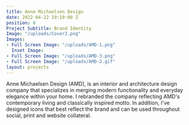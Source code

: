```yaml
---
title: Anne Michaelsen Design
date: 2022-04-22 19:19:00 Z
position: 8
Project Subtitle: Brand Identity
Image: "/uploads/Cover2.png"
Images:
- Full Screen Image: "/uploads/AMD-1.png"
  Inset Image: 
- Full Screen Image: "/uploads/AMD-3.png"
- Full Screen Image: "/uploads/AMD-2.gif"
layout: projects
---
```


Anne Michaelsen Design (AMD), is an interior and architecture design company that specializes in merging modern functionality and everyday elegance within your home. I rebranded the company reflecting AMD's contemporary living and classically inspired motto. In addition, I've designed icons that best reflect the brand and can be used throughout social, print and website collateral. 